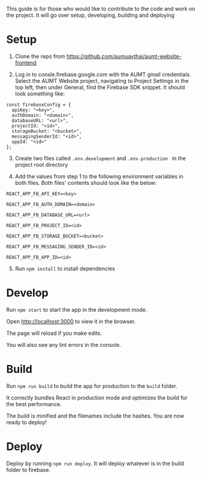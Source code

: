This guide is for those who would like to contribute to the code and work on the project. It will go over setup, developing, building and deploying

# Setup

1. Clone the repo from https://github.com/aumuaythai/aumt-website-frontend

2. Log in to consle.firebase.google.com with the AUMT gmail credentials. Select the AUMT Website project, navigating to Project Settings in the top left, then under General, find the Firebase SDK snippet. It should look something like:
```
const firebaseConfig = {
  apiKey: "<key>",
  authDomain: "<domain>",
  databaseURL: "<url>",
  projectId: "<id>",
  storageBucket: "<bucket>",
  messagingSenderId: "<id>",
  appId: "<id>"
};
```
3. Create two files called `.env.development` and `.env.production ` in the project root directory

4. Add the values from step 1 to the following environment variables in both files. Both files' contents should look like the below:
```
REACT_APP_FB_API_KEY=<key>

REACT_APP_FB_AUTH_DOMAIN=<domain>

REACT_APP_FB_DATABASE_URL=<url>

REACT_APP_FB_PROJECT_ID=<id>

REACT_APP_FB_STORAGE_BUCKET=<bucket>

REACT_APP_FB_MESSAGING_SENDER_ID=<id>

REACT_APP_FB_APP_ID=<id>
```
5. Run `npm install` to install dependencies

# Develop

Run `npm start` to start the app in the development mode.

Open [http://localhost:3000](http://localhost:3000) to view it in the browser.

The page will reload if you make edits.

You will also see any lint errors in the console.

# Build 

Run `npm run build` to build the app for production to the `build` folder.

It correctly bundles React in production mode and optimizes the build for the best performance.

The build is minified and the filenames include the hashes. You are now ready to deploy!


# Deploy

Deploy by running `npm run deploy`. It will deploy whatever is in the build folder to firebase.

